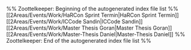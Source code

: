 %% Zoottelkeeper: Beginning of the autogenerated index file list  %%
 [[2Areas/Events/Work/HaRCon Sprint Termin|HaRCon Sprint Termin]]
 [[2Areas/Events/Work/ICCode Sandin|ICCode Sandin]]
 [[2Areas/Events/Work/Master Thesis Goran|Master Thesis Goran]]
 [[2Areas/Events/Work/Master-Thesis Daniel|Master-Thesis Daniel]]
%% Zoottelkeeper: End of the autogenerated index file list  %%
